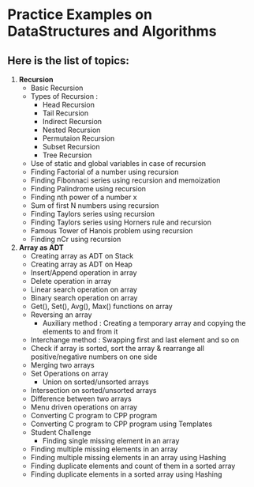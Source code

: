# Practice Examples on DataStructures and Algorithms

## Here is the list of topics:

1. **Recursion**
     - Basic Recursion
	 - Types of Recursion :
	 	- Head Recursion
		- Tail Recursion
		- Indirect Recursion
		- Nested Recursion
		- Permutaion Recursion
		- Subset Recursion
		- Tree Recursion
	 - Use of static and global variables in case of recursion
     - Finding Factorial of a number using recursion
	 - Finding Fibonnaci series using recursion and memoization
	 - Finding Palindrome using recursion
	 - Finding nth power of a number x
	 - Sum of first N numbers using recursion
	 - Finding Taylors series using recursion
	 - Finding Taylors series using Horners rule and recursion
	 - Famous Tower of Hanois problem using recursion
	 - Finding nCr using recursion
2. **Array as ADT**
     - Creating array as ADT on Stack
     - Creating array as ADT on Heap
     - Insert/Append operation in array
     - Delete operation in array
     - Linear search operation on array
     - Binary search operation on array
     - Get(), Set(), Avg(), Max() functions on array
     - Reversing an array
     	- Auxiliary method : Creating a temporary array and copying the elements to and from it
	- Interchange method : Swapping first and last element and so on
     - Check if array is sorted, sort the array & rearrange all positive/negative numbers on one side
     - Merging two arrays
     - Set Operations on array
     	- Union on sorted/unsorted arrays
	- Intersection on sorted/unsorted arrays
	- Difference between two arrays
     - Menu driven operations on array
     - Converting C program to CPP program
     - Converting C program to CPP program using Templates
     - Student Challenge
     	- Finding single missing element in an array
	- Finding multiple missing elements in an array
	- Finding multiple missing elements in an array using Hashing
	- Finding duplicate elements and count of them in a sorted array
	- Finding duplicate elements in a sorted array using Hashing
	 
	 
